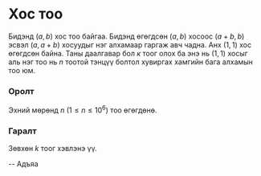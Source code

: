 Хос тоо
=======
Бидэнд $(a, b)$ хос тоо байгаа. Бидэнд өгөгдсөн $(a, b)$ хосоос ($a+b, b$) эсвэл
($a, a+b$) хосуудыг нэг алхамаар гаргаж авч чадна. Анх $(1,1)$ хос өгөгдсөн
байна. Таны даалгавар бол $к$ тоог олох ба энэ нь $(1,1)$ хосыг аль нэг тоо нь
$n$ тоотой тэнцүү болтол хувиргах хамгийн бага алхамын тоо юм.


### Оролт
Эхний мөрөнд $n$ ($1 ≤ n ≤ 10^6$) тоо өгөгдөнө.


### Гаралт
Зөвхөн $k$ тоог хэвлэнэ үү.

-- Адъяа

